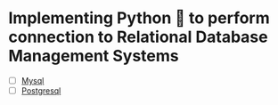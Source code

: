 # Implementing Python 🐍 to perform connection to Relational Database Management Systems

- [ ] [Mysql](/mysql/README.md)
- [ ] [Postgresql]()
